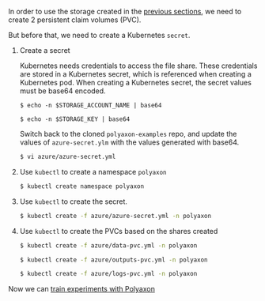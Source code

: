 In order to use the storage created in the [previous sections](kubernetes_on_azure),
we need to create 2 persistent claim volumes (PVC).

But before that, we need to create a Kubernetes `secret`.

1. Create a secret

    Kubernetes needs credentials to access the file share.
    These credentials are stored in a Kubernetes secret, which is referenced when creating a Kubernetes pod.
    When creating a Kubernetes secret, the secret values must be base64 encoded.

    ```
    $ echo -n $STORAGE_ACCOUNT_NAME | base64

    $ echo -n $STORAGE_KEY | base64
    ```

    Switch back to the cloned `polyaxon-examples` repo, and update the values of `azure-secret.ylm` with the values generated with base64.

    ```bash
    $ vi azure/azure-secret.yml
    ```

2. Use `kubectl` to create a namespace `polyaxon`

    ```bash
    $ kubectl create namespace polyaxon
    ```

3. Use `kubectl` to create the secret.

    ```bash
    $ kubectl create -f azure/azure-secret.yml -n polyaxon
    ```

4. Use `kubectl` to create the PVCs based on the shares created

    ```bash
    $ kubectl create -f azure/data-pvc.yml -n polyaxon
    ```

    ```bash
    $ kubectl create -f azure/outputs-pvc.yml -n polyaxon
    ```

    ```bash
    $ kubectl create -f azure/logs-pvc.yml -n polyaxon
    ```

Now we can [train experiments with Polyaxon](training_experiments_on_polyaxon)
